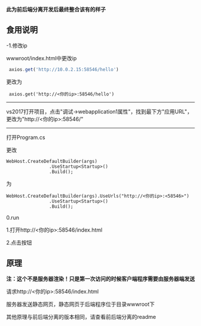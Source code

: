 **此为前后端分离开发后最终整合该有的样子**



## 食用说明

-1.修改ip

wwwroot/index.html中更改ip

```javascript
 axios.get('http://10.0.2.15:58546/hello')
```

更改为

```
 axios.get('http://<你的ip>:58546/hello')
```

_____

vs2017打开项目，点击"调试->webapplication1属性"，找到最下方"应用URL"，更改为"http://<你的ip>:58546/"

_____

打开Program.cs

更改

```
WebHost.CreateDefaultBuilder(args)
                .UseStartup<Startup>()
                .Build();
```

为

```
WebHost.CreateDefaultBuilder(args).UseUrls("http://<你的ip>:<58546>")
                .UseStartup<Startup>()
                .Build();
```



0.run

1.打开http://<你的ip>:58546/index.html

2.点击按钮



## 原理

**注：这个不是服务器渲染！只是第一次访问的时候客户端程序需要由服务器端发送**

请求http://<你的ip>:58546/index.html

服务器发送静态网页，静态网页于后端程序位于目录wwwroot下

其他原理与前后端分离的版本相同，请查看前后端分离的readme